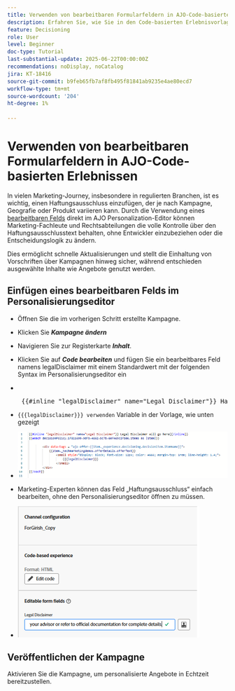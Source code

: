 ```yaml
---
title: Verwenden von bearbeitbaren Formularfeldern in AJO-Code-basierten Erlebnissen
description: Erfahren Sie, wie Sie in den Code-basierten Erlebnisvorlagen von Adobe Journey Optimizer bearbeitbare Inhaltsbausteine mithilfe von Inline-Formularfeldern erstellen, um Marketingexperten dynamische, wiederverwendbare Kampagneninhalte zu ermöglichen.
feature: Decisioning
role: User
level: Beginner
doc-type: Tutorial
last-substantial-update: 2025-06-22T00:00:00Z
recommendations: noDisplay, noCatalog
jira: KT-18416
source-git-commit: b9feb65fb7af8fb495f81841ab9235e4ae80ecd7
workflow-type: tm+mt
source-wordcount: '204'
ht-degree: 1%

---
```


# Verwenden von bearbeitbaren Formularfeldern in AJO-Code-basierten Erlebnissen

In vielen Marketing-Journey, insbesondere in regulierten Branchen, ist es wichtig, einen Haftungsausschluss einzufügen, der je nach Kampagne, Geografie oder Produkt variieren kann. Durch die Verwendung eines [bearbeitbaren Felds](https://experienceleague.adobe.com/en/docs/journey-optimizer-learn/tutorials/channels/code-based-experience-channel/form-fields-in-code-based-experiences) direkt im AJO Personalization-Editor können Marketing-Fachleute und Rechtsabteilungen die volle Kontrolle über den Haftungsausschlusstext behalten, ohne Entwickler einzubeziehen oder die Entscheidungslogik zu ändern.

Dies ermöglicht schnelle Aktualisierungen und stellt die Einhaltung von Vorschriften über Kampagnen hinweg sicher, während entschieden ausgewählte Inhalte wie Angebote genutzt werden.

## Einfügen eines bearbeitbaren Felds im Personalisierungseditor

- Öffnen Sie die im vorherigen Schritt erstellte Kampagne.
- Klicken Sie _&#x200B;**Kampagne ändern**&#x200B;_
- Navigieren Sie zur Registerkarte _&#x200B;**Inhalt**&#x200B;_ .
- Klicken Sie auf _&#x200B;**Code bearbeiten**&#x200B;_ und fügen Sie ein bearbeitbares Feld namens legalDisclaimer mit einem Standardwert mit der folgenden Syntax im Personalisierungseditor ein

- &#x200B;
  <pre> {{#inline "legalDisclaimer" name="Legal Disclaimer"}} Haftungsausschluss ist hier {{/inline}} verfügbar  </pre>

- <code>{{{legalDisclaimer}}} verwenden</code> Variable in der Vorlage, wie unten gezeigt

- ![editable-fields](assets/editable-fields.png)

- Marketing-Experten können das Feld „Haftungsausschluss“ einfach bearbeiten, ohne den Personalisierungseditor öffnen zu müssen.
- ![editable-field-marketer](assets/editable-field-marketer-view.png)



## Veröffentlichen der Kampagne

Aktivieren Sie die Kampagne, um personalisierte Angebote in Echtzeit bereitzustellen.

